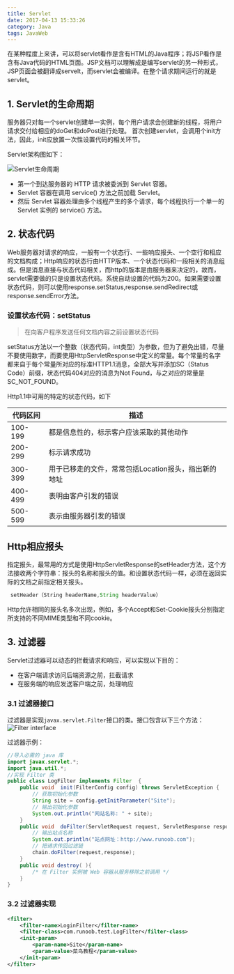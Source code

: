 ```yaml
---
title: Servlet
date: 2017-04-13 15:33:26
category: Java
tags: JavaWeb
---
```


在某种程度上来讲，可以将servlet看作是含有HTML的Java程序；将JSP看作是含有Java代码的HTML页面。JSP文档可以理解成是编写servlet的另一种形式，JSP页面会被翻译成servelt，而servlet会被编译。在整个请求期间运行的就是servlet。

## 1. Servlet的生命周期
服务器只对每一个servlet创建单一实例，每个用户请求会创建新的线程，将用户请求交付给相应的doGet和doPost进行处理。
首次创建servlet，会调用个init方法，因此，init应放置一次性设置代码的相关环节。

Servlet架构图如下：

![Servlet生命周期](Servlet与JSP/ServletLifeCycle.jpg)


* 第一个到达服务器的 HTTP 请求被委派到 Servlet 容器。
* Servlet 容器在调用 service() 方法之前加载 Servlet。
* 然后 Servlet 容器处理由多个线程产生的多个请求，每个线程执行一个单一的 Servlet 实例的 service() 方法。

## 2. 状态代码
Web服务器对请求的响应，一般有一个状态行、一些响应报头、一个空行和相应的文档构成；Http响应的状态行由HTTP版本、一个状态代码和一段相关的消息组成。但是消息直接与状态代码相关，而http的版本是由服务器来决定的，故而，servlet需要做的只是设置状态代码。系统自动设置的代码为200。如果需要设置状态代码，则可以使用response.setStatus,response.sendRedirect或response.sendError方法。

### 设置状态代码：setStatus
> 在向客户程序发送任何文档内容之前设置状态代码


setStatus方法以一个整数（状态代码，int类型）为参数，但为了避免出错，尽量不要使用数字，而要使用HttpServletResponse中定义的常量。每个常量的名字都来自于每个常量所对应的标准HTTP1.1消息，全部大写并添加SC（Status Code）前缀，状态代码404对应的消息为Not Found，与之对应的常量是SC_NOT_FOUND。

Http1.1中可用的特定的状态代码，如下

|代码区间|描述|
|---|---|
|100-199|都是信息性的，标示客户应该采取的其他动作|
|200-299|标示请求成功|
|300-399|用于已移走的文件，常常包括Location报头，指出新的地址|
|400-499|表明由客户引发的错误|
|500-599|表示由服务器引发的错误|

## Http相应报头

指定报头，最常用的方式是使用HttpServletResponse的setHeader方法，这个方法接收两个字符串：报头的名称和报头的值。和设置状态代码一样，必须在返回实际的文档之前指定相关报头。

```java
 setHeader（String headerName,String headerValue） 
```
Http允许相同的报头名多次出现，例如，多个Accept和Set-Cookie报头分别指定所支持的不同MIME类型和不同cookie。

## 3. 过滤器
Servlet过滤器可以动态的拦截请求和响应，可以实现以下目的：

* 在客户端请求访问后端资源之前，拦截请求
* 在服务端的响应发送客户端之前，处理响应

### 3.1 过滤器接口
过滤器是实现`javax.servlet.Filter`接口的类。接口包含以下三个方法：
![Filter interface](Servlet与JSP/filter.png)

过滤器示例：
```java
//导入必需的 java 库
import javax.servlet.*;
import java.util.*;
//实现 Filter 类
public class LogFilter implements Filter  {
	public void  init(FilterConfig config) throws ServletException {
		// 获取初始化参数
		String site = config.getInitParameter("Site"); 
		// 输出初始化参数
		System.out.println("网站名称: " + site); 
	}
	public void  doFilter(ServletRequest request, ServletResponse response, FilterChain chain){
		// 输出站点名称
		System.out.println("站点网址：http://www.runoob.com");
		// 把请求传回过滤链
		chain.doFilter(request,response);
	}
	public void destroy( ){
		/* 在 Filter 实例被 Web 容器从服务移除之前调用 */
	}
}
```

### 3.2 过滤器实现
```xml
<filter>
	<filter-name>LoginFilter</filter-name>
	<filter-class>com.runoob.test.LogFilter</filter-class>
	<init-param>
		<param-name>Site</param-name>
		<param-value>菜鸟教程</param-value>
	</init-param>
</filter>
```